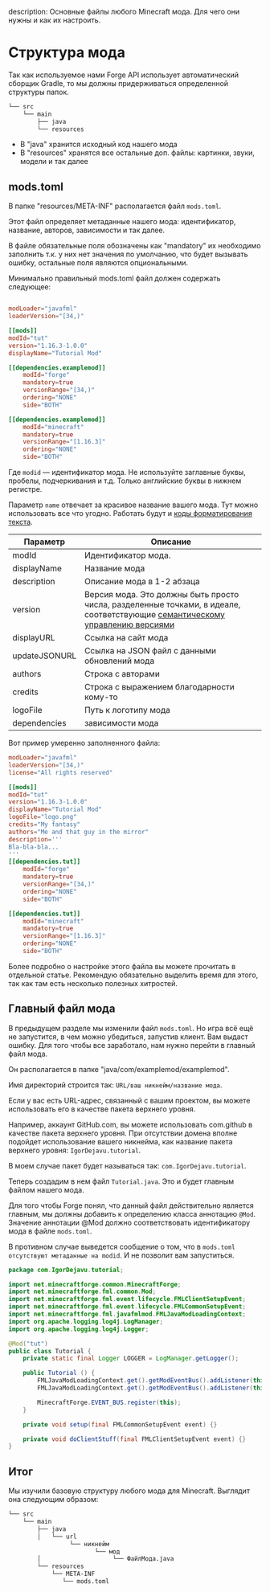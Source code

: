 description: Основные файлы любого Minecraft мода. Для чего они нужны и как их настроить.

# Структура мода

Так как используемое нами Forge API использует автоматический сборщик Gradle, то мы должны придерживаться определенной
структуры папок.

```md
└── src    
    └── main
        ├── java
        └── resources
```

* В "java" хранится исходный код нашего мода
* В "resources" хранятся все остальные доп. файлы: картинки, звуки, модели и так далее

## mods.toml

В папке "resources/META-INF" располагается файл `mods.toml`.

Этот файл определяет метаданные нашего мода: идентификатор, название, авторов, зависимости и так далее.

В файле обязательные поля обозначены как "mandatory" их необходимо заполнить т.к. у них нет значения по умолчанию, что будет вызывать ошибку, остальные поля являются опциональными.

Минимально правильный mods.toml файл должен содержать следующее:

```toml

modLoader="javafml" 
loaderVersion="[34,)"

[[mods]]
modId="tut"
version="1.16.3-1.0.0"
displayName="Tutorial Mod"

[[dependencies.examplemod]] 
    modId="forge" 
    mandatory=true 
    versionRange="[34,)"
    ordering="NONE"
    side="BOTH"

[[dependencies.examplemod]]
    modId="minecraft"
    mandatory=true
    versionRange="[1.16.3]"
    ordering="NONE"
    side="BOTH"

```

Где `modid` — идентификатор мода. Не используйте заглавные буквы, пробелы, подчеркивания и т.д. Только английские буквы
в нижнем регистре.

Параметр `name` отвечает за красивое название вашего мода. Тут можно использовать все что угодно. Работать будут и [коды
форматирования текста](http://minecraft.gamepedia.com/Formatting_codes).

| Параметр       | Описание                                                                                                                                                         |
|----------------|------------------------------------------------------------------------------------------------------------------------------------------------------------------|
| modId          | Идентификатор мода.                                                                                                                                              |
| displayName    | Название мода                                                                                                                                                    |
| description    | Описание мода в 1-2 абзаца                                                                                                                                       |
| version        | Версия мода. Это должны быть просто числа, разделенные точками, в идеале, соответствующие [семантическому управлению версиями](../../other/semantic-versioning)  |
| displayURL     | Ссылка на сайт мода                                                                                                                                              |
| updateJSONURL  | Ссылка на JSON файл с данными обновлений мода                                                                                                                    |
| authors        | Строка с авторами                                                                                                                                                |
| credits        | Строка с выражением благодарности кому-то                                                                                                                        |
| logoFile       | Путь к логотипу мода                                                                                                                                             |
| dependencies   | зависимости мода                                                                                                                                                 |

Вот пример умеренно заполненного файла:

```toml
modLoader="javafml" 
loaderVersion="[34,)" 
license="All rights reserved"

[[mods]]
modId="tut"
version="1.16.3-1.0.0"
displayName="Tutorial Mod"
logoFile="logo.png"
credits="My fantasy"
authors="Me and that guy in the mirror"
description='''
Bla-bla-bla...
'''
[[dependencies.tut]]
    modId="forge" 
    mandatory=true 
    versionRange="[34,)" 
    ordering="NONE"
    side="BOTH"

[[dependencies.tut]]
    modId="minecraft"
    mandatory=true
    versionRange="[1.16.3]"
    ordering="NONE"
    side="BOTH"

```

Более подробно о настройке этого файла вы можете прочитать в отдельной статье. Рекомендую обязательно выделить время для этого,
так как там есть несколько полезных хитростей.

## Главный файл мода

В предыдущем разделе мы изменили файл `mods.toml`. Но игра всё ещё не запустится, в чем можно убедиться, запустив
клиент. Вам выдаст ошибку. Для того чтобы все заработало, нам нужно перейти в главный файл мода.

Он располагается в папке "java/com/examplemod/examplemod".

Имя директорий строится так: `URL/ваш никнейм/название мода`. 

Если у вас есть URL-адрес, связанный с вашим проектом, вы можете использовать его в качестве пакета верхнего уровня. 

Например, аккаунт GitHub.com, вы можете использовать com.github в качестве пакета верхнего уровня. При отсутствии домена вполне подойдет использование вашего никнейма, как название пакета верхнего уровня: `IgorDejavu.tutorial`.

В моем случае пакет будет называться так: `com.IgorDejavu.tutorial`.

Теперь создадим в нем файл `Tutorial.java`. Это и будет главным файлом нашего мода.

Для того чтобы Forge понял, что данный файл действительно является главным, мы должны добавить к определению класса
аннотацию `@Mod`. Значение аннотации @Mod должно соответствовать идентификатору мода в файле `mods.toml`.

В противном случае выведется сообщение о том, что в `mods.toml отсутствуют метаданные на modid`. И не позволит вам запуститься.

```java
package com.IgorDejavu.tutorial;

import net.minecraftforge.common.MinecraftForge;
import net.minecraftforge.fml.common.Mod;
import net.minecraftforge.fml.event.lifecycle.FMLClientSetupEvent;
import net.minecraftforge.fml.event.lifecycle.FMLCommonSetupEvent;
import net.minecraftforge.fml.javafmlmod.FMLJavaModLoadingContext;
import org.apache.logging.log4j.LogManager;
import org.apache.logging.log4j.Logger;

@Mod("tut")
public class Tutorial {
	private static final Logger LOGGER = LogManager.getLogger();

	public Tutorial () {
		FMLJavaModLoadingContext.get().getModEventBus().addListener(this::setup);
		FMLJavaModLoadingContext.get().getModEventBus().addListener(this::doClientStuff);

		MinecraftForge.EVENT_BUS.register(this);
	}

	private void setup(final FMLCommonSetupEvent event) {}

	private void doClientStuff(final FMLClientSetupEvent event) {}
}
```

## Итог

Мы изучили базовую структуру любого мода для Minecraft. Выглядит она следующим образом:

```md
└── src    
    └── main
        ├── java
        │   └── url
                 └── никнейм
                        └── мод
        │                    └── ФайлМода.java
        └── resources
            └── META-INF
               └── mods.toml
```